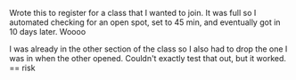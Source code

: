 Wrote this to register for a class that I wanted to join. It was
full so I automated checking for an open spot, set to 45 min,
and eventually got in 10 days later. Woooo

I was already in the other section of the class so I also had to drop
the one I was in when the other opened. Couldn't exactly test that out,
but it worked. == risk

